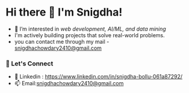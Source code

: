 # Hi there 👋 I'm Snigdha!
- 👀 I’m interested in *web development, AI/ML, and data mining*
- I'm actively building projects that solve real-world problems.
- you can contact me through my mail - snigdhachowdary2410@gmail.com
  

### 🤝 Let's Connect
- 💼 Linkedin : https://www.linkedin.com/in/snigdha-bollu-061a87292/
- 📫 Email:snigdhachowdary2410@gmail.com

